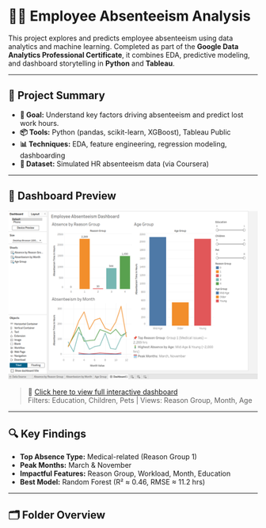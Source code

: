 # 🧑‍💼 Employee Absenteeism Analysis

This project explores and predicts employee absenteeism using data analytics and machine learning. Completed as part of the **Google Data Analytics Professional Certificate**, it combines EDA, predictive modeling, and dashboard storytelling in **Python** and **Tableau**.

---

## 🧩 Project Summary

- **🎯 Goal:** Understand key factors driving absenteeism and predict lost work hours.
- **📦 Tools:** Python (pandas, scikit-learn, XGBoost), Tableau Public
- **📊 Techniques:** EDA, feature engineering, regression modeling, dashboarding
- **📁 Dataset:** Simulated HR absenteeism data (via Coursera)

---

## 📸 Dashboard Preview

![Dashboard Preview](images/dashboard_preview.png)

> 📍 [Click here to view full interactive dashboard](https://public.tableau.com/...)  
> Filters: Education, Children, Pets | Views: Reason Group, Month, Age

---

## 🔍 Key Findings

- **Top Absence Type:** Medical-related (Reason Group 1)
- **Peak Months:** March & November
- **Impactful Features:** Reason Group, Workload, Month, Education
- **Best Model:** Random Forest (R² ≈ 0.46, RMSE ≈ 11.2 hrs)

---

## 🗂 Folder Overview

